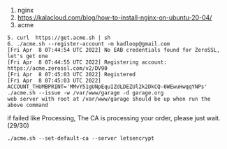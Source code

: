 1. nginx
2. https://kalacloud.com/blog/how-to-install-nginx-on-ubuntu-20-04/
3. acme
```
5. curl  https://get.acme.sh | sh
6. ./acme.sh --register-account -m kadloop@gmail.com
[Fri Apr  8 07:44:54 UTC 2022] No EAB credentials found for ZeroSSL, let's get one
[Fri Apr  8 07:44:55 UTC 2022] Registering account: https://acme.zerossl.com/v2/DV90
[Fri Apr  8 07:45:03 UTC 2022] Registered
[Fri Apr  8 07:45:03 UTC 2022] ACCOUNT_THUMBPRINT='MMvY51gUNpEquIZdLDEZUl2k2DkCQ-6WEwuHwqqYNPs'
./acme.sh --issue -w /var/www/garage -d garage.org
web server with root at /var/www/garage should be up when run the above command
```
if failed like  Processing, The CA is processing your order, please just wait. (29/30)
```
./acme.sh --set-default-ca --server letsencrypt
```

